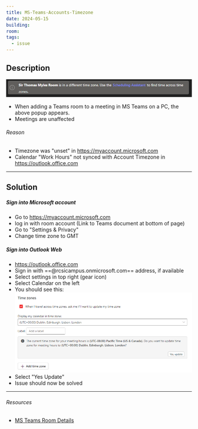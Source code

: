 ```yaml
---
title: MS-Teams-Accounts-Timezone
date: 2024-05-15
building: 
room: 
tags:
  - issue
---
```


## Description

![](../../04-Archive/Attachments/Pasted%20image%2020240515155047.png)

- When adding a Teams room to a meeting in MS Teams on a PC, the above popup appears.
- Meetings are unaffected
###### Reason
- Timezone was "unset" in https://myaccount.microsoft.com
- Calendar "Work Hours" not synced with Account Timezone in https://outlook.office.com

---

## Solution
##### Sign into Microsoft account
- Go to https://myaccount.microsoft.com
- log in with room account (Link to Teams document at bottom of page)
- Go to "Settings & Privacy"
- Change time zone to GMT

##### Sign into Outlook Web
- https://outlook.office.com
- Sign in with ==@rcsicampus.onmicrosoft.com== address, if available
- Select settings in top right (gear icon)
- Select Calendar on the left
- You should see this:
![ |600](../../04-Archive/Attachments/Pasted%20image%2020240516102635.png)
- Select "Yes Update"
- Issue should now be solved

---

###### Resources
- [MS Teams Room Details](https://rcsicampus.sharepoint.com/:x:/r/sites/MediaSevicesStaff/Shared%20Documents/General/Contacts%20%26%20Login%20Information/MS%20TEAMS%20ROOMS%20Details.xlsx?d=waa8141d9e4b44377a7c0ffaf38e51e8e&csf=1&web=1&e=dXKYhe)